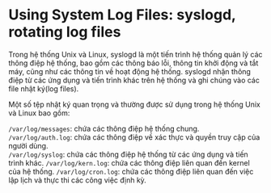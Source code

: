 # Using System Log Files: syslogd, rotating log files
Trong hệ thống Unix và Linux, syslogd là một tiến trình hệ thống quản lý các thông điệp hệ thống, bao gồm các thông báo lỗi, thông tin khởi động và tắt máy, cũng như các thông tin về hoạt động hệ thống. syslogd nhận thông điệp từ các ứng dụng và tiến trình khác trên hệ thống và ghi chúng vào các file nhật ký(log files).

 Một số tệp nhật ký quan trọng và thường được sử dụng trong hệ thống Unix và Linux bao gồm:

`/var/log/messages`: chứa các thông điệp hệ thống chung.    
`/var/log/auth.log`: chứa các thông điệp về xác thực và quyền truy cập của người dùng.  
`/var/log/syslog`: chứa các thông điệp hệ thống từ các ứng dụng và tiến trình khác. 
`/var/log/kern.log`: chứa các thông điệp liên quan đến kernel của hệ thống. 
`/var/log/cron.log`: chứa các thông điệp liên quan đến việc lập lịch và thực thi các công việc định kỳ.
